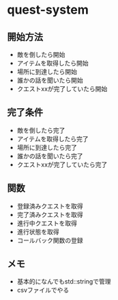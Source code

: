 # quest-system

## 開始方法
* 敵を倒したら開始
* アイテムを取得したら開始
* 場所に到達したら開始
* 誰かの話を聞いたら開始
* クエストxxが完了していたら開始

## 完了条件
* 敵を倒したら完了
* アイテムを取得したら完了
* 場所に到達したら完了
* 誰かの話を聞いたら完了
* クエストxxが完了していたら完了

## 関数
* 登録済みクエストを取得
* 完了済みクエストを取得
* 進行中クエストを取得
* 進行状態を取得
* コールバック関数の登録

## メモ
* 基本的になんでもstd::stringで管理
* csvファイルでやる
